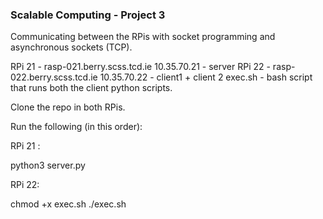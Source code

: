 ### Scalable Computing - Project 3

Communicating between the RPis with socket programming and asynchronous sockets (TCP).

RPi 21 - rasp-021.berry.scss.tcd.ie 10.35.70.21 - server
RPi 22 - rasp-022.berry.scss.tcd.ie 10.35.70.22 - client1 + client 2 
exec.sh - bash script that runs both the client python scripts. 

Clone the repo in both RPis. 

Run the following (in this order): 

RPi 21 : 

python3 server.py 

RPi 22: 

chmod +x exec.sh
./exec.sh







